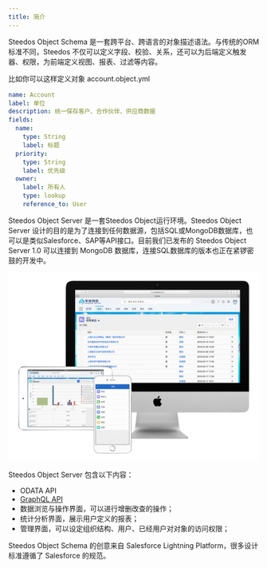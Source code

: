 ```yaml
---
title: 简介
---
```


Steedos Object Schema 是一套跨平台、跨语言的对象描述语法。与传统的ORM标准不同，Steedos 不仅可以定义字段、校验、关系，还可以为后端定义触发器、权限，为前端定义视图、报表、过滤等内容。

比如你可以这样定义对象 account.object.yml
```yaml
name: Account
label: 单位
description: 统一保存客户、合作伙伴、供应商数据
fields:
  name: 
    type: String
    label: 标题 
  priority:
    type: String
    label: 优先级
  owner:
    label: 所有人
    type: lookup
    reference_to: User
```

Steedos Object Server 是一套Steedos Object运行环境。Steedos Object Server 设计的目的是为了连接到任何数据源，包括SQL或MongoDB数据库，也可以是类似Salesforce、SAP等API接口。目前我们已发布的 Steedos Object Server 1.0 可以连接到 MongoDB 数据库，连接SQL数据库的版本也正在紧锣密鼓的开发中。

![电脑、手机界面展示](assets/mac_ipad_iphone_home.png)

Steedos Object Server 包含以下内容：
- ODATA API
- [GraphQL API](http://graphql.org)
- 数据浏览与操作界面，可以进行增删改查的操作；
- 统计分析界面，展示用户定义的报表；
- 管理界面，可以设定组织结构、用户、已经用户对对象的访问权限；

Steedos Object Schema 的创意来自 Salesforce Lightning Platform，很多设计标准遵循了 Salesforce 的规范。
